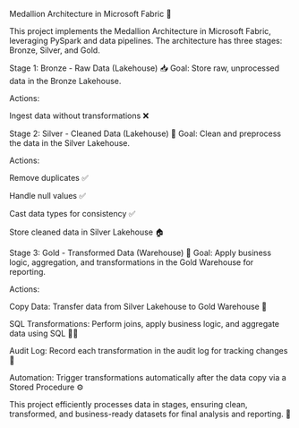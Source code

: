 Medallion Architecture in Microsoft Fabric 🚀

This project implements the Medallion Architecture in Microsoft Fabric, leveraging PySpark and data pipelines. The architecture has three stages: Bronze, Silver, and Gold.


Stage 1: Bronze - Raw Data (Lakehouse) 📥
Goal: Store raw, unprocessed data in the Bronze Lakehouse.

Actions:

Ingest data without transformations ❌


Stage 2: Silver - Cleaned Data (Lakehouse) 🧹
Goal: Clean and preprocess the data in the Silver Lakehouse.

Actions:

Remove duplicates ✅

Handle null values ✅

Cast data types for consistency ✅

Store cleaned data in Silver Lakehouse 🏠


Stage 3: Gold - Transformed Data (Warehouse) 💎
Goal: Apply business logic, aggregation, and transformations in the Gold Warehouse for reporting.

Actions:

Copy Data: Transfer data from Silver Lakehouse to Gold Warehouse 🔄

SQL Transformations: Perform joins, apply business logic, and aggregate data using SQL 🧑‍💻

Audit Log: Record each transformation in the audit log for tracking changes 📜

Automation: Trigger transformations automatically after the data copy via a Stored Procedure ⚙️

This project efficiently processes data in stages, ensuring clean, transformed, and business-ready datasets for final analysis and reporting. 🎯
